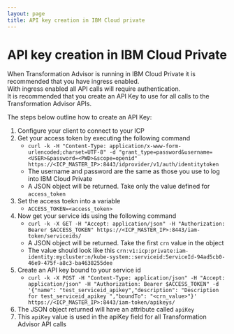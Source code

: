 ```yaml
---
layout: page
title: API key creation in IBM Cloud private
---
```


# API key creation in IBM Cloud Private

When Transformation Advisor is running in IBM Cloud Private it is recommended that you have ingress enabled.    
With ingress enabled all API calls will require authentication.    
It is recommended that you create an API Key to use for all calls to the Transformation Advisor APIs. 

The steps below outline how to create an API Key:  
1. Configure your client to connect to your ICP
1. Get your access token by executing the following command
    - `curl -k -H "Content-Type: application/x-www-form-urlencoded;charset=UTF-8" -d "grant_type=password&username=<USER>&password=<PWD>&scope=openid" https://<ICP_MASTER_IP>:8443/idprovider/v1/auth/identitytoken`
    - The username and password are the same as those you use to log into IBM Cloud Private
    - A JSON object will be returned. Take only the value defined for `access_token`
1. Set the access toekn into a variable
    - `ACCESS_TOKEN=<access_token>`
1. Now get your service ids using the following command
    - `curl -k -X GET -H "Accept: application/json" -H "Authorization: Bearer $ACCESS_TOKEN" https://<ICP_MASTER_IP>:8443/iam-token/serviceids/`
    - A JSON object will be returned. Take the first `crn` value in the object
    - The value should look like this `crn:v1:icp:private:iam-identity:mycluster:n/kube-system::serviceid:ServiceId-94ad5cb0-46e9-475f-a8c3-ba4638255dee`
1. Create an API key bound to your service id
    - `curl -k -X POST -H "Content-Type: application/json" -H "Accept: application/json" -H "Authorization: Bearer $ACCESS_TOKEN" -d '{"name": "test_serviceid_apikey","description": "Description for test_serviceid_apikey ","boundTo": "<crn_value>"}' https://<ICP_MASTER_IP>:8443/iam-token/apikeys/`
1. The JSON object returned will have an attribute called `apiKey`
1. This `apiKey` value is used in the apiKey field for all Transformation Advisor API calls


